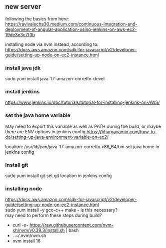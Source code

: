 ## new server
following the basics from here:
https://ravivalecha30.medium.com/continuous-integration-and-deployment-of-angular-application-using-jenkins-on-aws-ec2-19de3e3c7f3b

installing node via nvm instead, according to:
https://docs.aws.amazon.com/sdk-for-javascript/v2/developer-guide/setting-up-node-on-ec2-instance.html



### install java jdk
sudo yum install java-17-amazon-corretto-devel

### install jenkins
https://www.jenkins.io/doc/tutorials/tutorial-for-installing-jenkins-on-AWS/

### set the java home variable 
May need to export this variable as well as PATH during the build, or maybe there are ENV options in jenkins config
https://bhargavamin.com/how-to-do/setting-up-java-environment-variable-on-ec2/

location:
/usr/lib/jvm/java-17-amazon-corretto.x86_64/bin
set java home in jenkins config

### Install git
sudo yum install git
set git location in jenkins config


### installing node
https://docs.aws.amazon.com/sdk-for-javascript/v2/developer-guide/setting-up-node-on-ec2-instance.html  
sudo yum install -y gcc-c++ make - is this necessary?  
may need to perform these steps during build?
 - curl -o- https://raw.githubusercontent.com/nvm-sh/nvm/v0.39.3/install.sh | bash
 - . ~/.nvm/nvm.sh
 - nvm install 16

